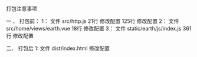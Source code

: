 打包注意事项

一 、 打包前：
  1： 
    文件 src/http.js
    21行 修改配置
    125行 修改配置
  2：
    文件 src/home/views/earth.vue
    18行 修改配置
  3：
    文件 static/earth/js/index.js
    361行 修改配置
    
二、 打包后
  1:
    文件 dist/index.html
    修改配置       
